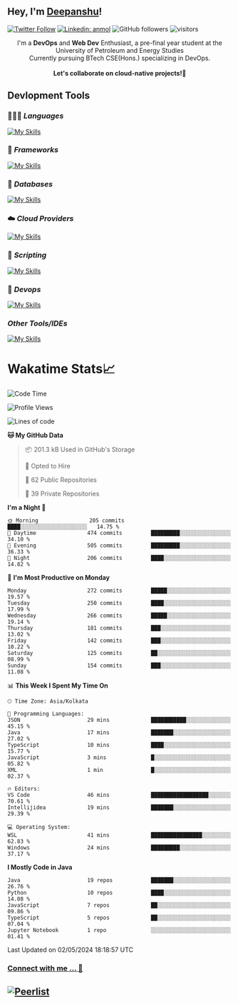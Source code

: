 ## Hey, I'm [Deepanshu](https://bio.link/deepanshgk)!

[![Twitter Follow](https://img.shields.io/twitter/follow/deepanshuurawat?label=Follow)](https://twitter.com/intent/follow?screen_name=deepanshuurawat)
[![Linkedin: anmol](https://img.shields.io/badge/-deepanshu-blue?style=flat-square&logo=Linkedin&logoColor=white&link=https://www.linkedin.com/in/deepanshu-rawat6/)](https://www.linkedin.com/in/deepanshu-rawat6/)
![GitHub followers](https://img.shields.io/github/followers/deepanshu-rawat6?label=Follow&style=social)
![visitors](https://visitor-badge.laobi.icu/badge?page_id=deepanshu-rawat6.deepanshu-rawat6)


<div align="center">
I'm a <b>DevOps</b> and <b>Web Dev</b> Enthusiast, a pre-final year student at the University of Petroleum and Energy Studies <br> Currently pursuing BTech CSE(Hons.) specializing in DevOps.
</div>

<br>

<div align="center">
 <b>Let's collaborate on cloud-native projects!🚀</b>
</div>

## **Devlopment Tools**

### 🧑🏻‍💻 *Languages*
[![My Skills](https://skillicons.dev/icons?i=go,java,py,js,ts,html,css&theme=dark)](https://skillicons.dev)

### 🔎 *Frameworks*
[![My Skills](https://skillicons.dev/icons?i=nodejs,express&theme=dark)](https://skillicons.dev)

### 🛅 *Databases*
[![My Skills](https://skillicons.dev/icons?i=mysql,mongodb,postgres,prisma&theme=dark)](https://skillicons.dev)

### ☁️ *Cloud Providers*
[![My Skills](https://skillicons.dev/icons?i=aws,netlify&theme=dark)](https://skillicons.dev)

### 📜 *Scripting*
[![My Skills](https://skillicons.dev/icons?i=bash&theme=dark)](https://skillicons.dev)

### 👀 *Devops*
[![My Skills](https://skillicons.dev/icons?i=docker,kubernetes,githubactions,jenkins,grafana,prometheus&theme=dark)](https://skillicons.dev)

### *Other Tools/IDEs*
[![My Skills](https://skillicons.dev/icons?i=git,github,vscode,idea,maven&theme=dark)](https://skillicons.dev)

# Wakatime Stats📈

<!--START_SECTION:waka-->
![Code Time](http://img.shields.io/badge/Code%20Time-315%20hrs%208%20mins-blue)

![Profile Views](http://img.shields.io/badge/Profile%20Views-0-blue)

![Lines of code](https://img.shields.io/badge/From%20Hello%20World%20I%27ve%20Written-658.8%20thousand%20lines%20of%20code-blue)

**🐱 My GitHub Data** 

> 📦 201.3 kB Used in GitHub's Storage 
 > 
> 💼 Opted to Hire
 > 
> 📜 62 Public Repositories 
 > 
> 🔑 39 Private Repositories 
 > 
**I'm a Night 🦉** 

```text
🌞 Morning                205 commits         ████░░░░░░░░░░░░░░░░░░░░░   14.75 % 
🌆 Daytime                474 commits         █████████░░░░░░░░░░░░░░░░   34.10 % 
🌃 Evening                505 commits         █████████░░░░░░░░░░░░░░░░   36.33 % 
🌙 Night                  206 commits         ████░░░░░░░░░░░░░░░░░░░░░   14.82 % 
```
📅 **I'm Most Productive on Monday** 

```text
Monday                   272 commits         █████░░░░░░░░░░░░░░░░░░░░   19.57 % 
Tuesday                  250 commits         ████░░░░░░░░░░░░░░░░░░░░░   17.99 % 
Wednesday                266 commits         █████░░░░░░░░░░░░░░░░░░░░   19.14 % 
Thursday                 181 commits         ███░░░░░░░░░░░░░░░░░░░░░░   13.02 % 
Friday                   142 commits         ███░░░░░░░░░░░░░░░░░░░░░░   10.22 % 
Saturday                 125 commits         ██░░░░░░░░░░░░░░░░░░░░░░░   08.99 % 
Sunday                   154 commits         ███░░░░░░░░░░░░░░░░░░░░░░   11.08 % 
```


📊 **This Week I Spent My Time On** 

```text
🕑︎ Time Zone: Asia/Kolkata

💬 Programming Languages: 
JSON                     29 mins             ███████████░░░░░░░░░░░░░░   45.15 % 
Java                     17 mins             ███████░░░░░░░░░░░░░░░░░░   27.02 % 
TypeScript               10 mins             ████░░░░░░░░░░░░░░░░░░░░░   15.77 % 
JavaScript               3 mins              █░░░░░░░░░░░░░░░░░░░░░░░░   05.82 % 
XML                      1 min               █░░░░░░░░░░░░░░░░░░░░░░░░   02.37 % 

🔥 Editors: 
VS Code                  46 mins             ██████████████████░░░░░░░   70.61 % 
Intellijidea             19 mins             ███████░░░░░░░░░░░░░░░░░░   29.39 % 

💻 Operating System: 
WSL                      41 mins             ████████████████░░░░░░░░░   62.83 % 
Windows                  24 mins             █████████░░░░░░░░░░░░░░░░   37.17 % 
```

**I Mostly Code in Java** 

```text
Java                     19 repos            ███████░░░░░░░░░░░░░░░░░░   26.76 % 
Python                   10 repos            ████░░░░░░░░░░░░░░░░░░░░░   14.08 % 
JavaScript               7 repos             ██░░░░░░░░░░░░░░░░░░░░░░░   09.86 % 
TypeScript               5 repos             ██░░░░░░░░░░░░░░░░░░░░░░░   07.04 % 
Jupyter Notebook         1 repo              ░░░░░░░░░░░░░░░░░░░░░░░░░   01.41 % 
```




 Last Updated on 02/05/2024 18:18:57 UTC
<!--END_SECTION:waka-->



### [Connect with me ... 💬](https://bio.link/deepanshgk) 
[![Peerlist](https://github-readme-badge.peerlist.io/api/deepanshurawat6?style=social)](https://peerlist.io/deepanshurawat6) 
---

<!--- 
![Snake animation](https://github.com/deepanshu-rawat6/deepanshu-rawat6/blob/output/github-contribution-grid-snake.svg)
---
--->

<!--- 
[![@deepanshurawat6's Holopin board](https://holopin.io/api/user/board?user=deepanshurawat6)](https://holopin.io/@deepanshurawat6)
---
--->

